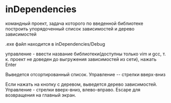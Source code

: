 # inDependencies
командный проект, задача которого по введенной библиотеке построить упорядоченный список зависимостей и дерево зависимостей

.exe файл находится в inDependencies/Debug

управление - ввести название библиотеки(доступны только vim и gcc, т. к. проект не доведен до выгружения зависимостей из сети), нажать Enter

Выведется отсортированный список. Управление -- стрелки вверх-вниз

Если нажать на кнопку с деревом, выведется дерево зависимостей. Управление - стрелки вверх-вниз, влево-вправо. Escape для возвращения на главный экран.
